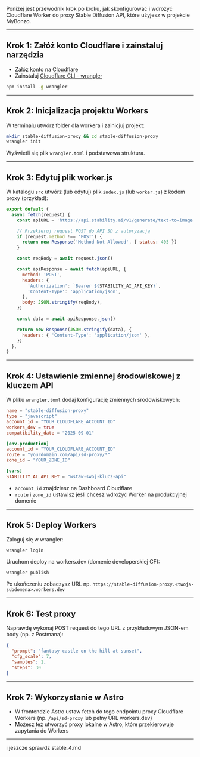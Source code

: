 Poniżej jest przewodnik krok po kroku, jak skonfigurować i wdrożyć Cloudflare Worker do proxy Stable Diffusion API, które użyjesz w projekcie MyBonzo.

***

## Krok 1: Załóż konto Cloudflare i zainstaluj narzędzia

- Załóż konto na [Cloudflare](https://dash.cloudflare.com)
- Zainstaluj [Cloudflare CLI - wrangler](https://developers.cloudflare.com/workers/cli-wrangler/install/)
  
```bash
npm install -g wrangler
```

***

## Krok 2: Inicjalizacja projektu Workers

W terminalu utwórz folder dla workera i zainicjuj projekt:

```bash
mkdir stable-diffusion-proxy && cd stable-diffusion-proxy
wrangler init
```

Wyświetli się plik `wrangler.toml` i podstawowa struktura.

***

## Krok 3: Edytuj plik worker.js

W katalogu `src` utwórz (lub edytuj) plik `index.js` (lub `worker.js`) z kodem proxy (przykład):

```js
export default {
  async fetch(request) {
    const apiURL = 'https://api.stability.ai/v1/generate/text-to-image'

    // Przekieruj request POST do API SD z autoryzacją
    if (request.method !== 'POST') {
      return new Response('Method Not Allowed', { status: 405 })
    }

    const reqBody = await request.json()

    const apiResponse = await fetch(apiURL, {
      method: 'POST',
      headers: {
        'Authorization': `Bearer ${STABILITY_AI_API_KEY}`,
        'Content-Type': 'application/json',
      },
      body: JSON.stringify(reqBody),
    })

    const data = await apiResponse.json()

    return new Response(JSON.stringify(data), {
      headers: { 'Content-Type': 'application/json' },
    })
  },
}
```

***

## Krok 4: Ustawienie zmiennej środowiskowej z kluczem API

W pliku `wrangler.toml` dodaj konfigurację zmiennych środowiskowych:

```toml
name = "stable-diffusion-proxy"
type = "javascript"
account_id = "YOUR_CLOUDFLARE_ACCOUNT_ID"
workers_dev = true
compatibility_date = "2025-09-01"

[env.production]
account_id = "YOUR_CLOUDFLARE_ACCOUNT_ID"
route = "yourdomain.com/api/sd-proxy/*"
zone_id = "YOUR_ZONE_ID"

[vars]
STABILITY_AI_API_KEY = "wstaw-swoj-klucz-api"
```

- `account_id` znajdziesz na Dashboard Cloudflare
- `route` i `zone_id` ustawisz jeśli chcesz wdrożyć Worker na produkcyjnej domenie

***

## Krok 5: Deploy Workers

Zaloguj się w wrangler:

```bash
wrangler login
```

Uruchom deploy na workers.dev (domenie developerskiej CF):

```bash
wrangler publish
```

Po ukończeniu zobaczysz URL np. `https://stable-diffusion-proxy.<twoja-subdomena>.workers.dev`

***

## Krok 6: Test proxy

Naprawdę wykonaj POST request do tego URL z przykładowym JSON-em body (np. z Postmana):

```json
{
  "prompt": "fantasy castle on the hill at sunset",
  "cfg_scale": 7,
  "samples": 1,
  "steps": 30
}
```

***

## Krok 7: Wykorzystanie w Astro

- W frontendzie Astro ustaw fetch do tego endpointu proxy Cloudflare Workers (np. `/api/sd-proxy` lub pełny URL workers.dev)
- Możesz też utworzyć proxy lokalne w Astro, które przekierowuje zapytania do Workers

***

 i jeszcze sprawdz stable_4.md
 
